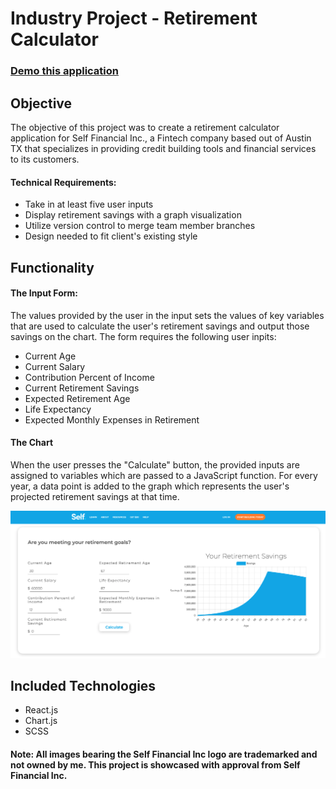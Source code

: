 # Industry Project - Retirement Calculator

### [Demo this application](https://self-financial-retirement-calculator.netlify.app/)

## Objective

The objective of this project was to create a retirement calculator application for Self Financial Inc., a Fintech company based out of Austin TX that specializes in providing credit building tools and financial services to its customers.

#### Technical Requirements:

- Take in at least five user inputs
- Display retirement savings with a graph visualization
- Utilize version control to merge team member branches
- Design needed to fit client's existing style

## Functionality

#### The Input Form:

The values provided by the user in the input sets the values of key variables that are used to calculate the user's retirement savings and output those savings on the chart. The form requires the following user inpits:

- Current Age
- Current Salary
- Contribution Percent of Income
- Current Retirement Savings
- Expected Retirement Age
- Life Expectancy
- Expected Monthly Expenses in Retirement

#### The Chart

When the user presses the "Calculate" button, the provided inputs are assigned to variables which are passed to a JavaScript function. For every year, a data point is added to the graph which represents the user's projected retirement savings at that time.

![Screenshot of retirement calculator](client/public/images/readme-graph.png)


## Included Technologies

- React.js
- Chart.js
- SCSS

#### Note: All images bearing the Self Financial Inc logo are trademarked and not owned by me. This project is showcased with approval from Self Financial Inc.
